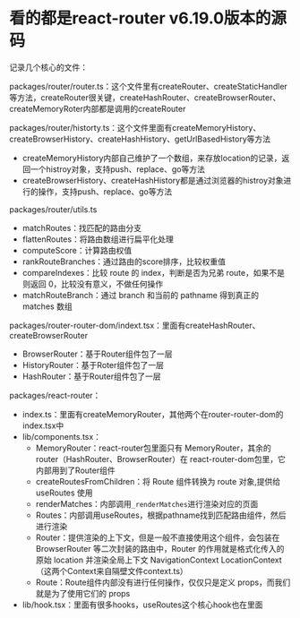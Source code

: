 # 看的都是react-router v6.19.0版本的源码 

记录几个核心的文件：

packages/router/router.ts：这个文件里有createRouter、createStaticHandler等方法，createRouter很关键，createHashRouter、createBrowserRouter、createMemoryRoter内部都是调用的createRouter

packages/router/historty.ts：这个文件里面有createMemoryHistory、createBrowserHistory、createHashHistory、getUrlBasedHistory等方法

- createMemoryHistory内部自己维护了一个数组，来存放location的记录，返回一个histroy对象，支持push、replace、go等方法
- createBrowserHistory、createHashHistory都是通过浏览器的histroy对象进行的操作，支持push、replace、go等方法

packages/router/utils.ts

- matchRoutes：找匹配的路由分支
- flattenRoutes：将路由数组进行扁平化处理
- computeScore：计算路由权值
- rankRouteBranches：通过路由的score排序，比较权重值
- compareIndexes：比较 route 的 index，判断是否为兄弟 route，如果不是则返回 0，比较没有意义，不做任何操作
- matchRouteBranch：通过 branch 和当前的 pathname 得到真正的 matches 数组

packages/router-router-dom/indext.tsx：里面有createHashRouter、createBrowserRouter

- BrowserRouter：基于Router组件包了一层
- HistoryRouter：基于Roter组件包了一层
- HashRouter：基于Router组件包了一层



packages/react-router：

- index.ts：里面有createMemoryRouter，其他两个在router-router-dom的index.tsx中
- lib/components.tsx：
  - MemoryRouter：react-router包里面只有 MemoryRouter，其余的 router（HashRouter、BrowserRouter）在 react-router-dom包里，它内部用到了Router组件
  - createRoutesFromChildren：将 Route 组件转换为 route 对象,提供给 useRoutes 使用
  - renderMatches：内部调用`_renderMatches`进行渲染对应的页面
  - Routes：内部调用useRoutes，根据pathname找到匹配路由组件，然后进行渲染
  - Router：提供渲染的上下文，但是一般不直接使用这个组件，会包装在 BrowserRouter 等二次封装的路由中，Router 的作用就是格式化传入的原始 location 并渲染全局上下文 NavigationContext LocationContext（这两个Context来自隔壁文件context.ts）
  - Route：Route组件内部没有进行任何操作，仅仅只是定义 props，而我们就是为了使用它们的 props
- lib/hook.tsx：里面有很多hooks，useRoutes这个核心hook也在里面
